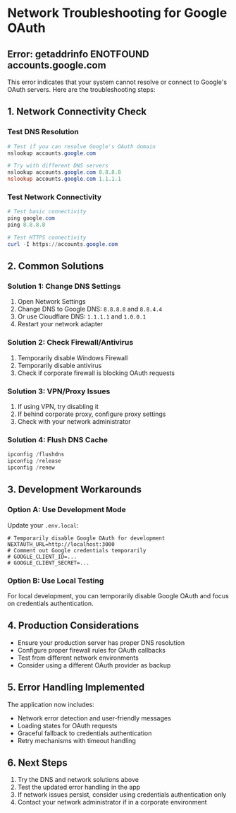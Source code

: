 # Network Troubleshooting for Google OAuth

## Error: getaddrinfo ENOTFOUND accounts.google.com

This error indicates that your system cannot resolve or connect to Google's OAuth servers. Here are the troubleshooting steps:

## 1. Network Connectivity Check

### Test DNS Resolution
```powershell
# Test if you can resolve Google's OAuth domain
nslookup accounts.google.com

# Try with different DNS servers
nslookup accounts.google.com 8.8.8.8
nslookup accounts.google.com 1.1.1.1
```

### Test Network Connectivity
```powershell
# Test basic connectivity
ping google.com
ping 8.8.8.8

# Test HTTPS connectivity
curl -I https://accounts.google.com
```

## 2. Common Solutions

### Solution 1: Change DNS Settings
1. Open Network Settings
2. Change DNS to Google DNS: `8.8.8.8` and `8.8.4.4`
3. Or use Cloudflare DNS: `1.1.1.1` and `1.0.0.1`
4. Restart your network adapter

### Solution 2: Check Firewall/Antivirus
1. Temporarily disable Windows Firewall
2. Temporarily disable antivirus
3. Check if corporate firewall is blocking OAuth requests

### Solution 3: VPN/Proxy Issues
1. If using VPN, try disabling it
2. If behind corporate proxy, configure proxy settings
3. Check with your network administrator

### Solution 4: Flush DNS Cache
```powershell
ipconfig /flushdns
ipconfig /release
ipconfig /renew
```

## 3. Development Workarounds

### Option A: Use Development Mode
Update your `.env.local`:
```env
# Temporarily disable Google OAuth for development
NEXTAUTH_URL=http://localhost:3000
# Comment out Google credentials temporarily
# GOOGLE_CLIENT_ID=...
# GOOGLE_CLIENT_SECRET=...
```

### Option B: Use Local Testing
For local development, you can temporarily disable Google OAuth and focus on credentials authentication.

## 4. Production Considerations

- Ensure your production server has proper DNS resolution
- Configure proper firewall rules for OAuth callbacks
- Test from different network environments
- Consider using a different OAuth provider as backup

## 5. Error Handling Implemented

The application now includes:
- Network error detection and user-friendly messages
- Loading states for OAuth requests
- Graceful fallback to credentials authentication
- Retry mechanisms with timeout handling

## 6. Next Steps

1. Try the DNS and network solutions above
2. Test the updated error handling in the app
3. If network issues persist, consider using credentials authentication only
4. Contact your network administrator if in a corporate environment
